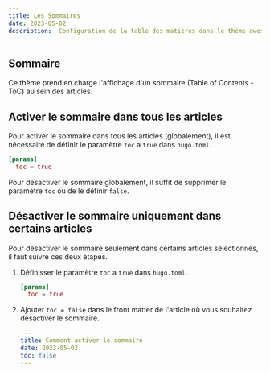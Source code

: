 ```yaml
---
title: Les Sommaires
date: 2023-05-02
description:  Configuration de la table des matières dans le thème awesome de Hugo
---
```


## Sommaire

Ce thème prend en charge l'affichage d'un sommaire (Table of Contents - ToC) au sein des articles.

## Activer le sommaire dans tous les articles

Pour activer le sommaire dans tous les articles (globalement), il est nécessaire de définir le paramètre  `toc` a `true` dans `hugo.toml`.

```toml
[params]
  toc = true
```

Pour désactiver le sommaire globalement, il suffit de supprimer le paramètre `toc` ou de le définir `false`.
 
## Désactiver le sommaire uniquement dans certains articles

Pour désactiver le sommaire seulement dans certains articles sélectionnés, il faut suivre ces deux étapes.

1.  Définisser le paramètre `toc` a `true` dans `hugo.toml`.

    ```toml
    [params]
      toc = true
    ```

2.  Ajouter `toc = false`  dans le front matter de l'article où vous souhaitez désactiver le sommaire.

    ```yaml
    ---
    title: Comment activer le sommaire
    date: 2023-05-02
    toc: false
    ---
    ```
